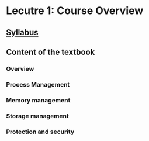 # Lecutre 1: Course Overview

## [Syllabus](https://www.google.com)
## Content of the textbook
### Overview
### Process Management
### Memory management
### Storage management
### Protection and security
